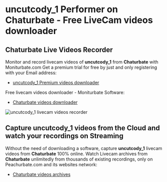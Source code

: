 # uncutcody_1 Performer on Chaturbate - Free LiveCam videos downloader

## Chaturbate Live Videos Recorder

Monitor and record livecam videos of **uncutcody_1** from **Chaturbate** with Moniturbate.com
Get a premium trial for free by just and only registering with your Email address:
* [uncutcody_1 Premium videos downloader](https://moniturbate.com/request-demo-licence-key.html)

Free livecam videos downloader - Moniturbate Software:
* [Chaturbate videos downloader](https://moniturbate.com/moniturbate-download-software.html)

![uncutcody_1 livecam videos recorder](https://peachurnet.com/templates/moniturbate-software.png)


## Capture uncutcody_1 videos from the Cloud and watch your recordings on Streaming

Without the need of downloading a software, capture **uncutcody_1** livecam videos from **Chaturbate** 100% online.
Watch Livecam archives from **Chaturbate** unlimitedly from thousands of existing recordings, only on Peachurbate.com and its websites network:
* [Chaturbate videos archives](https://peachurnet.com/)